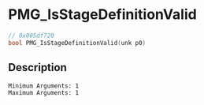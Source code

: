 # PMG_IsStageDefinitionValid
```c
// 0x005df720
bool PMG_IsStageDefinitionValid(unk p0)
```
## Description
```
Minimum Arguments: 1
Maximum Arguments: 1
```
